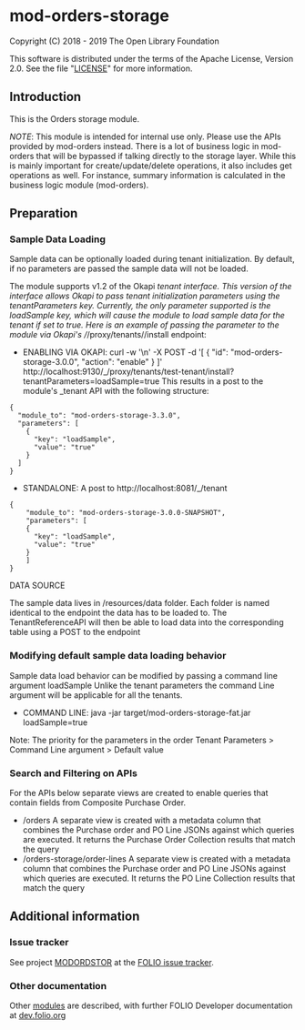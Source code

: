 # mod-orders-storage

Copyright (C) 2018 - 2019 The Open Library Foundation

This software is distributed under the terms of the Apache License,
Version 2.0. See the file "[LICENSE](LICENSE)" for more information.

## Introduction

This is the Orders storage module.

*NOTE*: This module is intended for internal use only.  Please use the APIs provided by mod-orders instead.  There is a lot of business logic in mod-orders that will be bypassed if talking directly to the storage layer. While this is mainly important for create/update/delete operations, it also includes get operations as well. For instance, summary information is calculated in the business logic module (mod-orders).

## Preparation

### Sample Data Loading

Sample data can be optionally loaded during tenant initialization. By default, if no parameters are passed the sample data will not be loaded. 

The module supports v1.2 of the Okapi _tenant interface. This version of the interface allows Okapi to pass tenant initialization parameters using the tenantParameters key. Currently, the only parameter supported is the loadSample key, which will cause the module to load sample data for the tenant if set to true. Here is an example of passing the parameter to the module via Okapi's /_/proxy/tenants/<tenantId>/install endpoint:

* ENABLING VIA OKAPI:
curl -w '\n' -X POST -d '[ { "id": "mod-orders-storage-3.0.0", "action": "enable" } ]' http://localhost:9130/_/proxy/tenants/test-tenant/install?tenantParameters=loadSample=true
This results in a post to the module's _tenant API with the following structure:
```
{
  "module_to": "mod-orders-storage-3.3.0",
  "parameters": [
    {
      "key": "loadSample",
      "value": "true"
    }
  ]
}
```

* STANDALONE:
A post to http://localhost:8081/_/tenant
```
{
	"module_to": "mod-orders-storage-3.0.0-SNAPSHOT",
	"parameters": [
    {
      "key": "loadSample",
      "value": "true"
    }
    ]
}
```
DATA SOURCE

The sample data lives in /resources/data folder. Each folder is named identical to the endpoint the data has to be loaded to. The TenantReferenceAPI will then be able to load data into the corresponding table using a POST to the endpoint


### Modifying default sample data loading behavior
Sample data load behavior can be modified by passing a command line argument loadSample
Unlike the tenant parameters the command Line argument will be applicable for all the tenants.

* COMMAND LINE: 
java -jar target/mod-orders-storage-fat.jar loadSample=true


Note: The priority for the parameters in the order Tenant Parameters > Command Line argument > Default value

### Search and Filtering on APIs
For the APIs below separate views are created to enable queries that contain fields from Composite Purchase Order.
* /orders
   A separate view is created with a metadata column that combines the Purchase order and PO Line JSONs against which queries are executed.
   It returns the Purchase Order Collection results that match the query
* /orders-storage/order-lines
   A separate view is created with a metadata column that combines the Purchase order and PO Line JSONs against which queries are executed.
   It returns the PO Line Collection results that match the query

## Additional information

### Issue tracker

See project [MODORDSTOR](https://issues.folio.org/browse/MODORDSTOR)
at the [FOLIO issue tracker](https://dev.folio.org/guidelines/issue-tracker).

### Other documentation

Other [modules](https://dev.folio.org/source-code/#server-side) are described,
with further FOLIO Developer documentation at
[dev.folio.org](https://dev.folio.org/)
